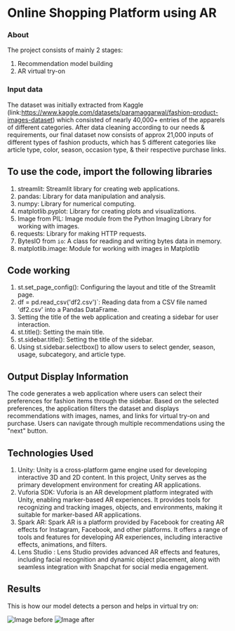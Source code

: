 # Online Shopping Platform using AR

### About

The project consists of mainly 2 stages:
1. Recommendation model building
2. AR virtual try-on

### Input data

The dataset was initially extracted from Kaggle (link:https://www.kaggle.com/datasets/paramaggarwal/fashion-product-images-dataset) which consisted of nearly 40,000+ entries of the apparels of different categories.
After data cleaning according to our needs & requirements, our final dataset now consists of approx 21,000 inputs of different types of fashion products, which has 5 different categories like article type, color, season, occasion type, & their respective purchase links.

## To use the code, import the following libraries
 1. streamlit: Streamlit library for creating web applications.
 2. pandas: Library for data manipulation and analysis.
 3. numpy: Library for numerical computing.
 4. matplotlib.pyplot: Library for creating plots and visualizations.
 5. Image from PIL: Image module from the Python Imaging Library for working with images.
 6. requests: Library for making HTTP requests.
 7. BytesIO from `io`: A class for reading and writing bytes data in memory.
 8. matplotlib.image: Module for working with images in Matplotlib

## Code working
1. st.set_page_config(): Configuring the layout and title of the Streamlit page.
2. df = pd.read_csv('df2.csv')`: Reading data from a CSV file named 'df2.csv' into a Pandas DataFrame.
3. Setting the title of the web application and creating a sidebar for user interaction.
4. st.title(): Setting the main title.
5. st.sidebar.title(): Setting the title of the sidebar.
6. Using st.sidebar.selectbox() to allow users to select gender, season, usage, subcategory, and article type.

## Output Display Information
 The code generates a web application where users can select their preferences for fashion items through the sidebar. Based on the selected preferences, the application filters the dataset and displays recommendations with images, names, and links for virtual try-on and purchase. Users can navigate through multiple recommendations using the "next" button.

## Technologies Used
1. Unity: Unity is a cross-platform game engine used for developing interactive 3D and 2D content. In this project, Unity serves as the primary development environment for creating AR applications.
2. Vuforia SDK: Vuforia is an AR development platform integrated with Unity, enabling marker-based AR experiences. It provides tools for recognizing and tracking images, objects, and environments, making it suitable for marker-based AR applications.
3. Spark AR: Spark AR is a platform provided by Facebook for creating AR effects for Instagram, Facebook, and other platforms. It offers a range of tools and features for developing AR experiences, including interactive effects, animations, and filters.
4. Lens Studio : Lens Studio provides advanced AR effects and features, including facial recognition and dynamic object placement, along with seamless integration with Snapchat for social media engagement.

## Results 
This is how our model detects a person and helps in virtual try on:

![Image before](before.jpg)
![Image after](after.jpg)
